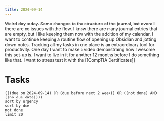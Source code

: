 ```yaml
---
title: 2024-09-14
---
```


Weird day today. Some changes to the structure of the journal, but overall there are no issues with the flow. I know there are many journal entries that are empty, but I like keeping them now with the addition of my calendar. I want to continue keeping a routine flow of opening up Obsidian and jotting down notes. Tracking all my tasks in one place is an extraordinary tool for productivity. One day I want to make a video demonstraing how awesome this set-up is. I want to live in it for another 12 months before I do something like that. I want to stress test it with the [[CompTIA Certificates]]

# Tasks
```tasks
(((due on 2024-09-14) OR (due before next 2 week)) OR ((not done) AND ((no due date))))
sort by urgency
sort by due
not done
limit 20
```